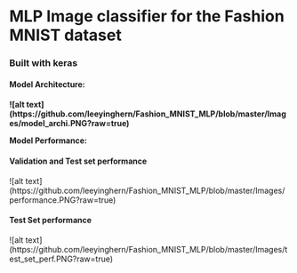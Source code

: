 
# MLP Image classifier for the Fashion MNIST dataset

<h3>Built with keras</h3> 

<h4>Model Architecture: <h4>
![alt text](https://github.com/leeyinghern/Fashion_MNIST_MLP/blob/master/Images/model_archi.PNG?raw=true)

Model Performance:
  <h4> Validation and Test set performance </h4>
![alt text](https://github.com/leeyinghern/Fashion_MNIST_MLP/blob/master/Images/performance.PNG?raw=true) <br>
  <h4> Test Set performance </h4>
![alt text](https://github.com/leeyinghern/Fashion_MNIST_MLP/blob/master/Images/test_set_perf.PNG?raw=true)

